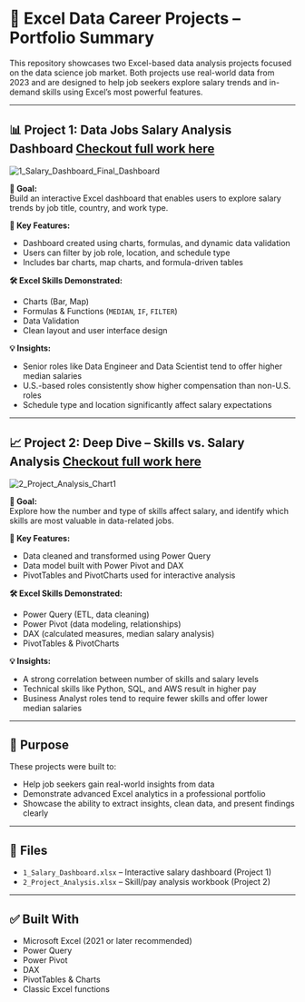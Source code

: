 # 📁 Excel Data Career Projects – Portfolio Summary

This repository showcases two Excel-based data analysis projects focused on the data science job market. Both projects use real-world data from 2023 and are designed to help job seekers explore salary trends and in-demand skills using Excel’s most powerful features.

---

## 📊 Project 1: Data Jobs Salary Analysis Dashboard [Checkout full work here](https://github.com/henoren/Excel_Project-Data_Analytics/tree/main/Project_1-Dashboard)
![1_Salary_Dashboard_Final_Dashboard](https://github.com/user-attachments/assets/d9ab6615-be6a-4a81-9657-5d0de12baad8)

**🎯 Goal:**  
Build an interactive Excel dashboard that enables users to explore salary trends by job title, country, and work type.

**📌 Key Features:**
- Dashboard created using charts, formulas, and dynamic data validation
- Users can filter by job role, location, and schedule type
- Includes bar charts, map charts, and formula-driven tables

**🛠 Excel Skills Demonstrated:**
- Charts (Bar, Map)
- Formulas & Functions (`MEDIAN`, `IF`, `FILTER`)
- Data Validation
- Clean layout and user interface design

**💡 Insights:**
- Senior roles like Data Engineer and Data Scientist tend to offer higher median salaries
- U.S.-based roles consistently show higher compensation than non-U.S. roles
- Schedule type and location significantly affect salary expectations

---

## 📈 Project 2: Deep Dive – Skills vs. Salary Analysis [Checkout full work here](https://github.com/henoren/Excel_Project-Data_Analytics/tree/main/Project_2-Analysis)
![2_Project_Analysis_Chart1](https://github.com/user-attachments/assets/265d6664-2dfe-4a21-84b4-8e8dfe64f952)

**🎯 Goal:**  
Explore how the number and type of skills affect salary, and identify which skills are most valuable in data-related jobs.

**📌 Key Features:**
- Data cleaned and transformed using Power Query
- Data model built with Power Pivot and DAX
- PivotTables and PivotCharts used for interactive analysis

**🛠 Excel Skills Demonstrated:**
- Power Query (ETL, data cleaning)
- Power Pivot (data modeling, relationships)
- DAX (calculated measures, median salary analysis)
- PivotTables & PivotCharts

**💡 Insights:**
- A strong correlation between number of skills and salary levels
- Technical skills like Python, SQL, and AWS result in higher pay
- Business Analyst roles tend to require fewer skills and offer lower median salaries

---

## 🧠 Purpose

These projects were built to:
- Help job seekers gain real-world insights from data
- Demonstrate advanced Excel analytics in a professional portfolio
- Showcase the ability to extract insights, clean data, and present findings clearly

---

## 📂 Files

- `1_Salary_Dashboard.xlsx` – Interactive salary dashboard (Project 1)
- `2_Project_Analysis.xlsx` – Skill/pay analysis workbook (Project 2)

---

## ✅ Built With

- Microsoft Excel (2021 or later recommended)
- Power Query
- Power Pivot
- DAX
- PivotTables & Charts
- Classic Excel functions
